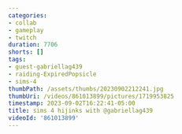 ```yaml
---
categories:
- collab
- gameplay
- twitch
duration: 7706
shorts: []
tags:
- guest-gabriellag439
- raiding-ExpiredPopsicle
- sims-4
thumbPath: /assets/thumbs/20230902212241.jpg
thumbUri: /videos/861013899/pictures/1719953825
timestamp: 2023-09-02T16:22:41-05:00
title: sims 4 hijinks with @gabriellag439
videoId: '861013899'
---
```

